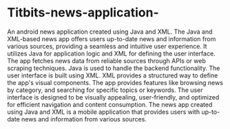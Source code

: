 # Titbits-news-application-
An android news application created using Java and XML.
The Java and XML-based news app offers users up-to-date news and information from various sources, providing a seamless and intuitive user experience. It utilizes Java for application logic and XML for defining the user interface.
The app fetches news data from reliable sources through APIs or web scraping techniques. Java is used to handle the backend functionality.
The user interface is built using XML.
XML provides a structured way to define the app's visual components.
The app provides features like browsing news by category, and searching for specific topics or keywords. The user interface is designed to be visually appealing, user-friendly, and optimized for efficient navigation and content consumption.
The news app created using Java and XML is a mobile application that provides users with up-to-date news and information from various sources.
